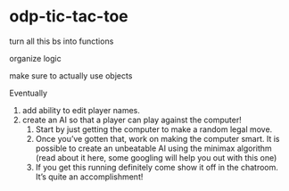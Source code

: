 # odp-tic-tac-toe

turn all this bs into functions

organize logic

make sure to actually use objects

Eventually 
1.  add ability to edit player names.
2.  create an AI so that a player can play against the computer!
    1. Start by just getting the computer to make a random legal move.
    2. Once you’ve gotten that, work on making the computer smart. It is possible to create an unbeatable AI using the minimax algorithm (read about it here, some googling will help you out with this one)
    3. If you get this running definitely come show it off in the chatroom. It’s quite an accomplishment!

